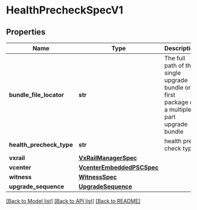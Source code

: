 # HealthPrecheckSpecV1

## Properties
Name | Type | Description | Notes
------------ | ------------- | ------------- | -------------
**bundle_file_locator** | **str** | The full path of the single upgrade bundle or first package of a multiple part upgrade bundle | 
**health_precheck_type** | **str** | health pre-check type | 
**vxrail** | [**VxRailManagerSpec**](VxRailManagerSpec.md) |  | 
**vcenter** | [**VcenterEmbeddedPSCSpec**](VcenterEmbeddedPSCSpec.md) |  | 
**witness** | [**WitnessSpec**](WitnessSpec.md) |  | [optional] 
**upgrade_sequence** | [**UpgradeSequence**](UpgradeSequence.md) |  | [optional] 

[[Back to Model list]](../README.md#documentation-for-models) [[Back to API list]](../README.md#documentation-for-api-endpoints) [[Back to README]](../README.md)


